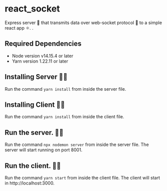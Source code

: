 # react_socket

Express server 🚂 that transmits data over web-socket protocol 🔌 to a simple react app ⚛️. .

## Required Dependencies

- Node version v14.15.4 or later
- Yarn version 1.22.11 or later

## Installing Server 🧑‍💻

Run the command `yarn install` from inside the server file.

## Installing Client 👨‍💻

Run the command `yarn install` from inside the client file.

## Run the server. 🏃‍♂️

Run the command `npx nodemon server` from inside the server file. The server will start running on port 8001.

## Run the client. 🏃‍♂️

Run the command `yarn start` from inside the client file. The client will start in http://localhost:3000.
